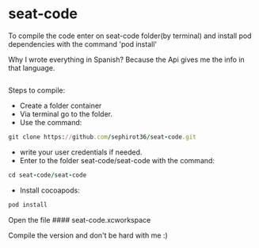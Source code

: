 # seat-code

To compile the code enter on seat-code folder(by terminal) and install pod dependencies with the command 'pod install'

Why I wrote everything in Spanish? Because the Api gives me the info in that language.

```ruby

```

Steps to compile:
- Create a folder container
- Via terminal go to the folder.
- Use the command:
```ruby
git clone https://github.com/sephirot36/seat-code.git
```
- write your user credentials if needed.
- Enter to the folder seat-code/seat-code with the command:
```ruby
cd seat-code/seat-code
```
- Install cocoapods:
```ruby
pod install
```
Open the file #### seat-code.xcworkspace

Compile the version and don't be hard with me :)
